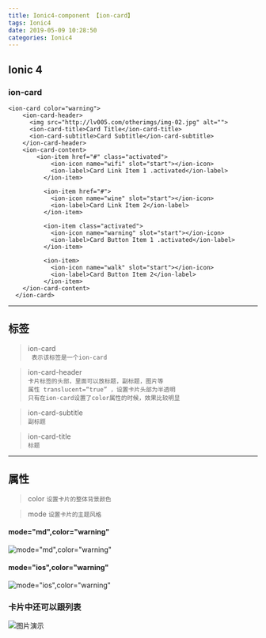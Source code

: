 ```yaml
---
title: Ionic4-component 【ion-card】
tags: Ionic4
date: 2019-05-09 10:28:50
categories: Ionic4
---
```


## Ionic 4

### ion-card


```
<ion-card color="warning">
    <ion-card-header>
      <img src="http://lv005.com/otherimgs/img-02.jpg" alt="">
      <ion-card-title>Card Title</ion-card-title>
      <ion-card-subtitle>Card Subtitle</ion-card-subtitle>
    </ion-card-header>
    <ion-card-content>
        <ion-item href="#" class="activated">
            <ion-icon name="wifi" slot="start"></ion-icon>
            <ion-label>Card Link Item 1 .activated</ion-label>
          </ion-item>
        
          <ion-item href="#">
            <ion-icon name="wine" slot="start"></ion-icon>
            <ion-label>Card Link Item 2</ion-label>
          </ion-item>
        
          <ion-item class="activated">
            <ion-icon name="warning" slot="start"></ion-icon>
            <ion-label>Card Button Item 1 .activated</ion-label>
          </ion-item>
        
          <ion-item>
            <ion-icon name="walk" slot="start"></ion-icon>
            <ion-label>Card Button Item 2</ion-label>
          </ion-item>
    </ion-card-content>
  </ion-card>
```
---
## 标签
> ion-card <br>
`  表示该标签是一个ion-card `

> ion-card-header <br>
`卡片标签的头部，里面可以放标题，副标题，图片等`<br>
`属性 translucent=“true” ，设置卡片头部为半透明`<br>
`只有在ion-card设置了color属性的时候，效果比较明显`

> ion-card-subtitle <br>
`副标题`

> ion-card-title <br>
`标题`

***
## 属性
> color
`设置卡片的整体背景颜色`

> mode 
`设置卡片的主题风格`  
#### mode="md",color="warning"
![mode="md",color="warning"](http://lv005.com/otherimgs/cut/mode-md.png)

#### mode="ios",color="warning"
![mode="ios",color="warning"](http://lv005.com/otherimgs/cut/mode-md.png)

### 卡片中还可以跟列表
![图片演示](http://lv005.com/otherimgs/cut/ion-card.jpg)



